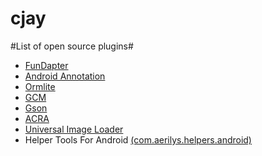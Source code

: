 cjay
====

#List of open source plugins#

* [FunDapter](https://github.com/amigold/FunDapter)
* [Android Annotation](https://github.com/excilys/androidannotations/)
* [Ormlite](https://github.com/j256/ormlite-android)
* [GCM](http://developer.android.com/google/gcm/index.html)
* [Gson](https://code.google.com/p/google-gson/)
* [ACRA](https://github.com/ACRA/acra)
* [Universal Image Loader](https://github.com/nostra13/Android-Universal-Image-Loader)
* Helper Tools For Android [(com.aerilys.helpers.android)](https://github.com/Neferetheka/Helper-Tools-for-Android)